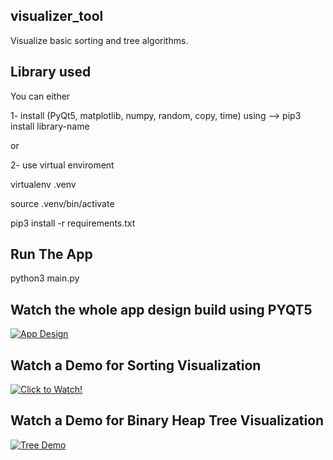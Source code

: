 ## visualizer_tool
Visualize basic sorting and tree algorithms.

## Library used ##
You can either 

1- install (PyQt5, matplotlib, numpy, random, copy, time) using --> pip3 install library-name
  
or
  
2- use  virtual enviroment

virtualenv .venv

source .venv/bin/activate

pip3 install -r requirements.txt

## Run The App ##

python3 main.py



## Watch the whole app design build using PYQT5 ##


[![App Design](https://user-images.githubusercontent.com/40794066/108596174-0ddaf080-738c-11eb-9bba-c64d3416729b.jpg)](https://youtu.be/_oYzM921JDY)




## Watch a Demo for Sorting Visualization ##


[![Click to Watch!](https://user-images.githubusercontent.com/40794066/108501796-7e194180-72ba-11eb-93c1-c9079f25c99e.jpg)](https://youtu.be/oylDJ475vMg)


## Watch a Demo for Binary Heap Tree Visualization ##


[![Tree Demo](https://user-images.githubusercontent.com/40794066/108596679-49c38500-738f-11eb-80c6-ec5e298adcf3.jpg)](https://youtu.be/K0W08Dtk3Dw)
